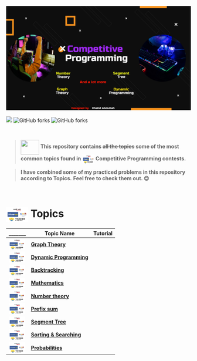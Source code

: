 <img alt="Coding" src="assets/cp banner.jpeg">

![](https://img.shields.io/badge/Competitive-%20Programming-%23E60023.svg)
![GitHub forks](https://img.shields.io/github/stars/khalid586/Competitive-programming-Topics) 
![GitHub forks](https://img.shields.io/github/forks/khalid586/Competitive-programming-Topics) 

<br>

> <img src = "https://cdn.dribbble.com/users/1138721/screenshots/10809828/media/478d32b2e65c8c3194b7f2154e179231.gif" align = "center" width = "50px" height = "40px"> **This repository contains <del>all the topics</del> some of the most common topics found in <img src = "assets/mix.png" align = "center" width = "33px" height = "25px"> Competitive Programming contests.**

> **I have combined some of my practiced problems in this repository according to <b>Topics</b>.**
**Feel free to check them out. 😉**

<br>


# <img src = "assets/mix.png" align = "center" width = "60px" height = "40px"> Topics

|_______|Topic Name|Tutorial|
|--|----------|--------|
| <img src = "assets/mix.png" align = "center" width = "45px" height = "30px"> |[**Graph Theory**]()|    |
| <img src = "assets/mix.png" align = "center" width = "45px" height = "30px"> |[**Dynamic Programming**]()|    |
| <img src = "assets/mix.png" align = "center" width = "45px" height = "30px"> |[**Backtracking**]()|    |
| <img src = "assets/mix.png" align = "center" width = "45px" height = "30px"> |[**Mathematics**]()|    |
| <img src = "assets/mix.png" align = "center" width = "45px" height = "30px"> |[**Number theory**]()|    |
| <img src = "assets/mix.png" align = "center" width = "45px" height = "30px"> |[**Prefix sum**]()|    |
| <img src = "assets/mix.png" align = "center" width = "45px" height = "30px"> |[**Segment Tree**]()|    |
| <img src = "assets/mix.png" align = "center" width = "45px" height = "30px"> |[**Sorting & Searching**]()|    |
| <img src = "assets/mix.png" align = "center" width = "45px" height = "30px"> |[**Probabilities**]()|    |
